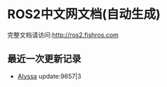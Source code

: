 # ROS2中文网文档(自动生成)

完整文档请访问:http://ros2.fishros.com

## 最近一次更新记录
- [Alyssa](https://github.com/alyssa1024) update:9657|3
